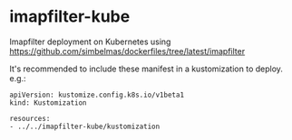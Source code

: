 # imapfilter-kube

Imapfilter deployment on Kubernetes using https://github.com/simbelmas/dockerfiles/tree/latest/imapfilter

It's recommended to include these manifest in a kustomization to deploy.
e.g.:
~~~
apiVersion: kustomize.config.k8s.io/v1beta1
kind: Kustomization

resources:
- ../../imapfilter-kube/kustomization
~~~
